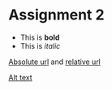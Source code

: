 # Assignment 2

- This is **bold**
- This is *italic*

[Absolute url](https://github.com/PatrickReiman/WebDesignHomework/blob/main/Assignment%202/readme.md) and [relative url](./readme.md)

[Alt text](./img/cruise%20ship.jpg)
